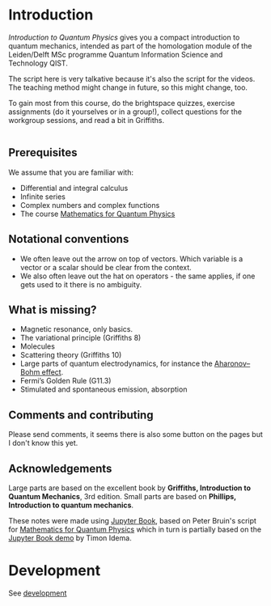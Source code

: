 # Introduction

*Introduction to Quantum Physics* gives you a compact introduction to quantum mechanics, intended as part of the homologation module of the Leiden/Delft MSc programme Quantum Information Science and Technology QIST.

The script here is very talkative because it's also the script for the videos. The teaching method might change in future, so this might change, too.

To gain most from this course, do the brightspace quizzes, exercise assignments (do it yourselves or in a group!), collect questions for the workgroup sessions, and read a bit in Griffiths.

<!-- make deeper but https://github.com/executablebooks/jupyter-book/issues/1131 -->
```{tableofcontents}
```

## Prerequisites

We assume that you are familiar with:

- Differential and integral calculus
- Infinite series
- Complex numbers and complex functions
- The course [Mathematics for Quantum Physics](https://pub.math.leidenuniv.nl/~bruinpj/MQP/)

## Notational conventions

* We often leave out the arrow on top of vectors. Which variable is a vector or a scalar should be clear from the context.
* We also often leave out the hat on operators - the same applies, if one gets used to it there is no ambiguity.

## What is missing?

* Magnetic resonance, only basics.
* The variational principle (Griffiths 8)
* Molecules
* Scattering theory (Griffiths 10)
* Large parts of quantum electrodynamics, for instance the [Aharonov–Bohm effect](https://en.wikipedia.org/wiki/Aharonov%E2%80%93Bohm_effect).
* Fermi’s Golden Rule (G11.3)
* Stimulated and spontaneous emission, absorption

## Comments and contributing

Please send comments, it seems there is also some button on the pages but I don't know this yet.

## Acknowledgements

Large parts are based on the excellent book by **Griffiths, Introduction to Quantum Mechanics**, 3rd edition. Small parts are based on **Phillips, Introduction to quantum mechanics**.

These notes were made using [Jupyter Book](https://jupyterbook.org/), based on Peter Bruin's script for [Mathematics for Quantum Physics](https://pub.math.leidenuniv.nl/~bruinpj/MQP/) which in turn is partially based on the [Jupyter
Book demo](https://idemalab.tudelft.nl/jupyterbookdemo/) by Timon
Idema.

# Development

See [development](./development.md)

